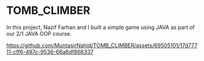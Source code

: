 # TOMB_CLIMBER
In this project, Nazif Farhan and I built a simple game using JAVA as part of our 2/1 JAVA OOP course.


https://github.com/MuntasirNahid/TOMB_CLIMBER/assets/69505101/17d77711-cff6-497c-9536-66a6df866337

